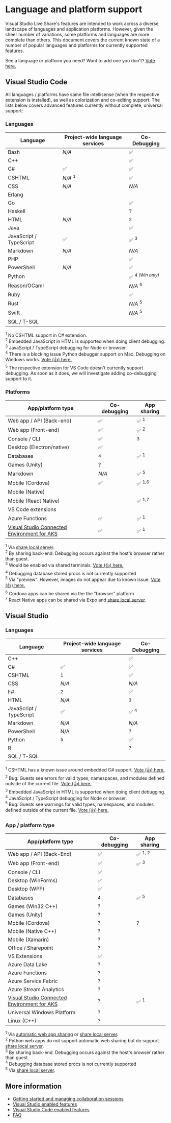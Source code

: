 
<!--
Copyright © Microsoft Corporation
All rights reserved.
Creative Commons Attribution 4.0 License (International): https://creativecommons.org/licenses/by/4.0/legalcode
-->

# Language and platform support

Visual Studio Live Share's features are intended to work across a diverse landscape of languages and application platforms. However, given the sheer number of variations, some platforms and languages are more complete than others. This document covers the current known state of a number of popular languages and platforms for currently supported features.

See a language or platform you need? Want to add one you don't? [Vote here.](https://github.com/MicrosoftDocs/live-share/issues/12)

## Visual Studio Code

All languages / platforms have same file intellisense (when the respective extension is installed), as well as colorization and co-editing support. The lists below covers advanced features currently without complete, universal support:

### Languages

| Language | Project-wide language services | Co-Debugging |
|----------|--------------------------------|--------------|
| Bash | *N/A* | ✅ | |
| C++ | | ✅ | |
| C# | ✅ | ✅ | |
| CSHTML | *N/A* <sup>1</sup> | ✅
| CSS | *N/A* | *N/A* |
| Erlang | | | | |
| Go | | ✅ | |
| Haskell | | ? |
| HTML | *N/A* | <sup>2</sup> |
| Java | | ✅ | |
| JavaScript / TypeScript | ✅ | ✅ <sup>3</sup> |
| Markdown | *N/A* | *N/A* |
| PHP | | ✅ |
| PowerShell | *N/A* | ✅ | | |
| Python | | ✅ <sup>4 *(Win only)*</sup> |
| Reason/OCaml | | *N/A* <sup>5</sup> |
| Ruby | | ✅ | |
| Rust | | *N/A* <sup>5</sup> |
| Swift | | *N/A* <sup>5</sup> |
| SQL / T-SQL | | |

<sup>1</sup> No CSHTML support in C# extension.<br />
<sup>2</sup> Embedded JavaScript in HTML is supported when doing client debugging.<br />
<sup>3</sup> JavaScript / TypeScript debugging for Node or browser.<br />
<sup>4</sup> There is a blocking issue Python debugger support on Mac. Debugging on Windows works. [Vote (👍) here.](https://github.com/MicrosoftDocs/live-share/issues/62)<br />
<sup>5</sup> The respective extension for VS Code doesn't currently support debugging. As soon as it does, we will investigate adding co-debugging support to it.

### Platforms

| App/platform type | Co-debugging | App sharing |
|-------------------|--------------|-------------|
| Web app / API (Back-end) | ✅ | ✅ <sup>1</sup> |
| Web app (Front-end) | ✅ | ✅ <sup>2</sup> |
| Console / CLI | ✅ | <sup>3</sup> |
| Desktop (Electron/native) | ✅ | |
| Databases | <sup>4</sup> | ✅ <sup>1</sup> |
| Games (Unity) | ? | |
| Markdown | *N/A* | ✅ <sup>5</sup> |
| Mobile (Cordova) | ✅ | ✅ <sup>1,6</sup> |
| Mobile (Native) |  | |
| Mobile (React Native) |  | ✅ <sup>1,7</sup> |
| VS Code extensions | | |
| Azure Functions | ✅ | ✅ <sup>1</sup> |
| [Visual Studio Connected Environment for AKS](http://landinghub.visualstudio.com/vsce) | ✅ | ✅ <sup>1</sup> |

<sup>1</sup> Via [share local server](collab-vscode.md#sharing-a-local-server).<br />
<sup>2</sup> By sharing back-end. Debugging occurs against the host's browser rather than guest.<br />
<sup>3</sup> Would be enabled via shared terminals. [Vote (👍) here.](https://github.com/MicrosoftDocs/live-share/issues/41)<br />
 <sup>4</sup> Debugging database stored procs is not currently supported <br />
<sup>5</sup> Via "preview". However, images do not appear due to known issue. [Vote (👍) here.](https://github.com/MicrosoftDocs/live-share/issues/61)<br />
<sup>6</sup> Cordova apps can be shared via the the "browser" platform<br />
<sup>7</sup> React Native apps can be shared via Expo and [share local server](collab-vscode.md#sharing-a-local-server).<br />

## Visual Studio

### Languages

| Language | Project-wide language services | Co-Debugging |
|----------|--------------------------------|--------------|
| C++ | | ✅ | |
| C# | ✅ | ✅ | |
| CSHTML | <sup>1</sup> | ✅ |
| CSS | *N/A* | *N/A* |
| F# | <sup>2</sup> | ✅ |
| HTML | *N/A* | <sup>3</sup> |
| JavaScript / TypeScript | ✅ | ✅ <sup>4</sup> |
| Markdown | *N/A* | *N/A* |
| PowerShell | N/A | ? | 
| Python | <sup>5</sup> | ✅ |
| R | | ? |
| SQL / T-SQL | | |

<sup>1</sup> CSHTML has a known issue around embedded C# support. [Vote (👍) here.](https://github.com/MicrosoftDocs/live-share/issues/59)<br />
<sup>2</sup> Bug: Guests see errors for valid types, namespaces, and modules defined outside of the current file. [Vote (👍) here.](https://github.com/MicrosoftDocs/live-share/issues/64)<br />
<sup>3</sup> Embedded JavaScript in HTML is supported when doing client debugging.<br />
<sup>4</sup> JavaScript / TypeScript debugging for Node or browser.<br />
<sup>5</sup> Bug: Guests see warnings for valid types, namespaces, and modules defined outside of the current file. [Vote (👍) here.](https://github.com/MicrosoftDocs/live-share/issues/63)<br />


### App / platform type

| App/platform type | Co-debugging | App sharing |
|-------------------|--------------|-------------|
| Web app / API (Back-End) | ✅ | ✅ <sup>1, 2</sup> |
| Web app (Front-end) | ✅ | ✅ <sup>3</sup> |
| Console / CLI | ✅ | |
| Desktop (WinForms) | ✅ | |
| Desktop (WPF) | ✅ | |
| Databases | <sup>4</sup> | ✅ <sup>5</sup> |
| Games (Win32 C++) | ? |  |
| Games (Unity) | ? | |
| Mobile (Cordova) | ? | ? |
| Mobile (Native C++) | ? |  |
| Mobile (Xamarin) | ? |  |
| Office / Sharepoint | ? | |
| VS Extensions | ✅ |  |
| Azure Data Lake | ? | |
| Azure Functions | ? | |
| Azure Service Fabric | ? | |
| Azure Stream Analytics | ? | |
| [Visual Studio Connected Environment for AKS](http://landinghub.visualstudio.com/vsce) | ? | ✅ <sup>1</sup> |
| Universal Windows Platform | ? |  |
| Linux (C++) | ? | |

<sup>1</sup> Via [automatic web app sharing](collab-vs.md#automatic-web-app-sharing-during-debugging) or [share local server](collab-vs.md#sharing-a-local-server). <br />
<sup>2</sup> Python web apps do not support automatic web sharing but do support [share local server](collab-vs.md#sharing-a-local-server). <br />
<sup>3</sup> By sharing back-end. Debugging occurs against the host's browser rather than guest.<br />
<sup>4</sup> Debugging database stored procs is not currently supported <br />
<sup>5</sup> Via [share local server](collab-vs.md#sharing-a-local-server). <br />

## More information

- [Getting started and managing collaboration sessions](getting-started.md)
- [Visual Studio enabled features](collab-vs.md)
- [Visual Studio Code enabled features](collab-vscode.md)
- [FAQ](http://aka.ms/vsls-faq)
